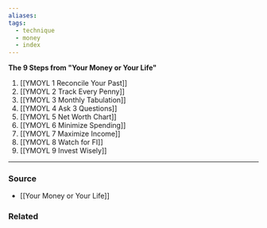```yaml
---
aliases: 
tags:
  - technique
  - money
  - index
---
```

**The 9 Steps from "Your Money or Your Life"**

1. [[YMOYL 1 Reconcile Your Past]] 
2. [[YMOYL 2 Track Every Penny]] 
3. [[YMOYL 3 Monthly Tabulation]] 
4. [[YMOYL 4 Ask 3 Questions]] 
5. [[YMOYL 5 Net Worth Chart]] 
6. [[YMOYL 6 Minimize Spending]] 
7. [[YMOYL 7 Maximize Income]] 
8. [[YMOYL 8 Watch for FI]] 
9. [[YMOYL 9 Invest Wisely]] 

---

### Source
- [[Your Money or Your Life]]

### Related